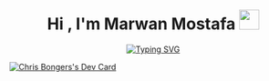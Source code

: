 <h1 align="center"><b>Hi , I'm Marwan Mostafa </b><img src="https://media.giphy.com/media/hvRJCLFzcasrR4ia7z/giphy.gif" width="35"></h1>


<p align="center">
<a href="https://git.io/typing-svg"><img src="https://readme-typing-svg.demolab.com?font=Roboto+Slab&pause=1000&center=true&vCenter=true&width=435&height=200&lines=Front-End+Developer;I'm+currently+learning+backend" alt="Typing SVG" /></a>
  </p>
 <a href="https://app.daily.dev/DailyDevTips">
    <img src="https://github.com/M-creed/M-creed/blob/main/devcard.svg"  style=" text-align:center; width="300" alt="Chris Bongers's Dev Card" "/>
  </a>
